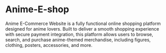 # Anime-E-shop
Anime E-Commerce Website is a fully functional online shopping platform designed for anime lovers. Built to deliver a smooth shopping experience with secure payment integration, this platform allows users to browse, search, and purchase anime-themed merchandise, including figures, clothing, posters, accessories, and more.
